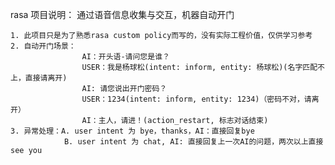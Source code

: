 rasa 项目说明：
    通过语音信息收集与交互，机器自动开门
    
    1. 此项目只是为了熟悉rasa custom policy而写的，没有实际工程价值，仅供学习参考
    2. 自动开门场景：
                    AI：开头语-请问您是谁？
                    USER：我是杨球松(intent: inform, entity: 杨球松)(名字匹配不上，直接请离开)
                    AI: 请您说出开门密码？
                    USER：1234(intent: inform, entity: 1234)（密码不对，请离开）
                    AI：主人，请进！(action_restart, 标志对话结束)
    3. 异常处理：A. user intent 为 bye，thanks，AI：直接回复bye
                B. user intent 为 chat, AI: 直接回复上一次AI的问题，两次以上直接see you
                    
    